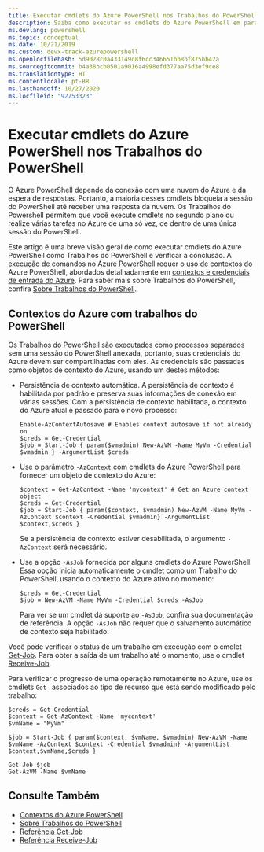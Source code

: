 ```yaml
---
title: Executar cmdlets do Azure PowerShell nos Trabalhos do PowerShell
description: Saiba como executar os cmdlets do Azure PowerShell em paralelo ou como tarefas em segundo plano, usando -AsJob e Start-Job.
ms.devlang: powershell
ms.topic: conceptual
ms.date: 10/21/2019
ms.custom: devx-track-azurepowershell
ms.openlocfilehash: 5d9028c0a433149c8f6cc346651bb8bf875bb42a
ms.sourcegitcommit: b4a38bcb0501a9016a4998efd377aa75d3ef9ce8
ms.translationtype: HT
ms.contentlocale: pt-BR
ms.lasthandoff: 10/27/2020
ms.locfileid: "92753323"
---
```

# <a name="run-azure-powershell-cmdlets-in-powershell-jobs"></a>Executar cmdlets do Azure PowerShell nos Trabalhos do PowerShell

O Azure PowerShell depende da conexão com uma nuvem do Azure e da espera de respostas. Portanto, a maioria desses cmdlets bloqueia a sessão do PowerShell até receber uma resposta da nuvem.
Os Trabalhos do Powershell permitem que você execute cmdlets no segundo plano ou realize várias tarefas no Azure de uma só vez, de dentro de uma única sessão do PowerShell.

Este artigo é uma breve visão geral de como executar cmdlets do Azure PowerShell como Trabalhos do PowerShell e verificar a conclusão. A execução de comandos no Azure PowerShell requer o uso de contextos do Azure PowerShell, abordados detalhadamente em [contextos e credenciais de entrada do Azure](context-persistence.md).
Para saber mais sobre Trabalhos do PowerShell, confira [Sobre Trabalhos do PowerShell](/powershell/module/microsoft.powershell.core/about/about_jobs).

## <a name="azure-contexts-with-powershell-jobs"></a>Contextos do Azure com trabalhos do PowerShell

Os Trabalhos do PowerShell são executados como processos separados sem uma sessão do PowerShell anexada, portanto, suas credenciais do Azure devem ser compartilhadas com eles. As credenciais são passadas como objetos de contexto do Azure, usando um destes métodos:

* Persistência de contexto automática. A persistência de contexto é habilitada por padrão e preserva suas informações de conexão em várias sessões. Com a persistência de contexto habilitada, o contexto do Azure atual é passado para o novo processo:

  ```azurepowershell-interactive
  Enable-AzContextAutosave # Enables context autosave if not already on
  $creds = Get-Credential
  $job = Start-Job { param($vmadmin) New-AzVM -Name MyVm -Credential $vmadmin } -ArgumentList $creds
  ```

* Use o parâmetro `-AzContext` com cmdlets do Azure PowerShell para fornecer um objeto de contexto do Azure:

  ```azurepowershell-interactive
  $context = Get-AzContext -Name 'mycontext' # Get an Azure context object
  $creds = Get-Credential
  $job = Start-Job { param($context, $vmadmin) New-AzVM -Name MyVm -AzContext $context -Credential $vmadmin} -ArgumentList $context,$creds }
  ```

  Se a persistência de contexto estiver desabilitada, o argumento `-AzContext` será necessário.

* Use a opção `-AsJob` fornecida por alguns cmdlets do Azure PowerShell. Essa opção inicia automaticamente o cmdlet como um Trabalho do PowerShell, usando o contexto do Azure ativo no momento:

  ```azurepowershell-interactive
  $creds = Get-Credential
  $job = New-AzVM -Name MyVm -Credential $creds -AsJob
  ```

  Para ver se um cmdlet dá suporte ao `-AsJob`, confira sua documentação de referência. A opção `-AsJob` não requer que o salvamento automático de contexto seja habilitado.

Você pode verificar o status de um trabalho em execução com o cmdlet [Get-Job](/powershell/module/microsoft.powershell.core/get-job). Para obter a saída de um trabalho até o momento, use o cmdlet [Receive-Job](/powershell/module/microsoft.powershell.core/receive-job).

Para verificar o progresso de uma operação remotamente no Azure, use os cmdlets `Get-` associados ao tipo de recurso que está sendo modificado pelo trabalho:

```azurepowershell-interactive
$creds = Get-Credential
$context = Get-AzContext -Name 'mycontext'
$vmName = "MyVm"

$job = Start-Job { param($context, $vmName, $vmadmin) New-AzVM -Name $vmName -AzContext $context -Credential $vmadmin} -ArgumentList $context,$vmName,$creds }

Get-Job $job
Get-AzVM -Name $vmName
```

## <a name="see-also"></a>Consulte Também

* [Contextos do Azure PowerShell](context-persistence.md)
* [Sobre Trabalhos do PowerShell](/powershell/module/microsoft.powershell.core/about/about_jobs)
* [Referência Get-Job](/powershell/module/microsoft.powershell.core/get-job)
* [Referência Receive-Job](/powershell/module/microsoft.powershell.core/receive-job)
